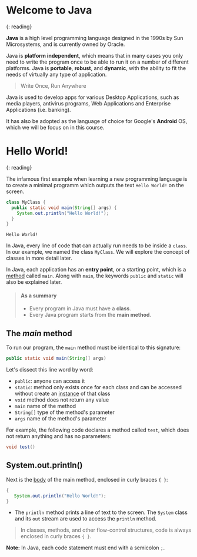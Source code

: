 # Welcome to Java
{: reading}

**Java** is a high level programming language designed in the 1990s by Sun Microsystems, and is currently owned by Oracle.

Java is **platform independent**, which means that in many cases you only need to write the program once to be able to run it on a number of different platforms.
Java is **portable**, **robust**, and **dynamic**, with the ability to fit the needs of virtually any type of application.

> Write Once, Run Anywhere

Java is used to develop apps for various Desktop Applications, such as media players, antivirus programs, Web Applications and Enterprise Applications (i.e. banking).

It has also be adopted as the language of choice for Google's **Android** OS, which we will be focus on in this course.

# Hello World!
{: reading}

The infamous first example when learning a new programming language is to create a minimal programm which outputs the text `Hello World!` on the screen.

````java
class MyClass {
  public static void main(String[] args) {
    System.out.println("Hello World!");
  }
}
````
````
Hello World!
````

In Java, every line of code that can actually run needs to be inside a `class`.
In our example, we named the class `MyClass`. We will explore the concept of classes in more detail later.

In Java, each application has an **entry point**, or a starting point, which is a [method](https://en.wikipedia.org/wiki/Method_(computer_programming) "a named collection of statements that are grouped together to perform an operation (also called function or procedure)") called `main`. Along with `main`, the keywords `public` and `static` will also be explained later.

> #### As a summary
> - Every program in Java must have a **class**.
> - Every Java program starts from the **main method**.

## The *main* method

To run our program, the ``main`` method must be identical to this signature:

````java
public static void main(String[] args)
````

Let's dissect this line word by word:
- ``public``: anyone can access it
- ``static``: method only exists once for each class and can be accessed without create an [instance](https://en.wikipedia.org/wiki/Instance_(computer_science) "an object is called an instance of a class)") of that class
- ``void`` method does not return any value
- ``main`` name of the method
- ``String[]`` type of the method's parameter
- ``args`` name of the method's parameter

For example, the following code declares a method called ``test``, which does not return anything and has no parameters:

````java
void test()
````

## System.out.println()

Next is the [body](# "the collection of statements belonging to a block of code is called it's 'body'") of the main method, enclosed in curly braces ``{ }``:

````java
{
   System.out.println("Hello World!");
}
````
- The ``println`` method prints a line of text to the screen.
The ``System`` class and its ``out`` stream are used to access the ``println`` method.

> In classes, methods, and other flow-control structures, code is always enclosed in curly braces ``{ }``.

**Note:** In Java, each code statement must end with a semicolon ``;``.